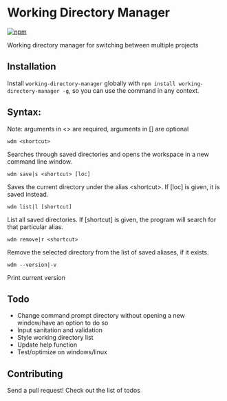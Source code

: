 # Working Directory Manager

[![npm](https://img.shields.io/npm/l/express.svg)]()

Working directory manager for switching between multiple projects

## Installation

Install `working-directory-manager` globally with `npm install working-directory-manager -g`, so you can use the command in any context.


## Syntax:

Note: arguments in <> are required, arguments in [] are optional

`wdm <shortcut>`

Searches through saved directories and opens the workspace in a new command line window.

`wdm save|s <shortcut> [loc]`

Saves the current directory under the alias \<shortcut>. If [loc] is given, it is saved instead.

`wdm list|l [shortcut]`

List all saved directories. If [shortcut] is given, the program will search for that particular alias.

`wdm remove|r <shortcut>`

Remove the selected directory from the list of saved aliases, if it exists.

`wdm --version|-v`

Print current version


## Todo

* Change command prompt directory without opening a new window/have an option to do so
* Input sanitation and validation
* Style working directory list
* Update help function
* Test/optimize on windows/linux

## Contributing

Send a pull request! Check out the list of todos